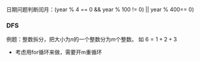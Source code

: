 
日期问题判断闰月：(year % 4 == 0 && year % 100 != 0) || year % 400== 0)

### DFS
例题：整数拆分，把大小为$n$的一个整数分为$m$个整数。 如 $6 = 1 + 2 + 3$
- 考虑用for循环来做，需要开m重循环
```

```
